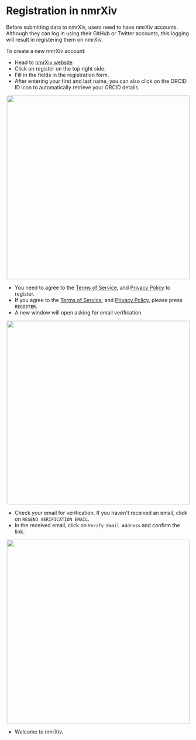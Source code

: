 # Registration in nmrXiv

Before submitting data to nmrXiv, users need to have nmrXiv accounts. Although they can log in using their GitHub or Twitter accounts, this logging will result in registering them on nmrXiv.

To create a new nmrXiv account:

- Head to [nmrXiv website](https://nmrxiv.org/)
- Click on register on the top right side.
- Fill in the fields in the registration form.
- After entering your first and last name, you can also click on the ORCID ID icon to automatically retrieve your ORCID details.

<p align="center">
<img src="/img/register.jpg" width="500" />
</p>

- You need to agree to the [Terms of Service](https://nmrxiv.org/terms-of-service), and [Privacy Policy](https://nmrxiv.org/privacy-policy) to register.
- If you agree to the [Terms of Service](https://nmrxiv.org/terms-of-service), and [Privacy Policy](https://nmrxiv.org/privacy-policy), please press `REGISTER`.
- A new window will open asking for email verification.

<p align="center">
<img src="/img/verification.png" width="500" />
</p>

- Check your email for verification. If you haven't received an email, click on `RESEND VERIFICATION EMAIL`.
- In the received email, click on `Verify Email Address` and confirm the link.
<p align="center">
<img src="/img/verification-email.png" width="500" />
</p>

- Welcome to nmrXiv.
